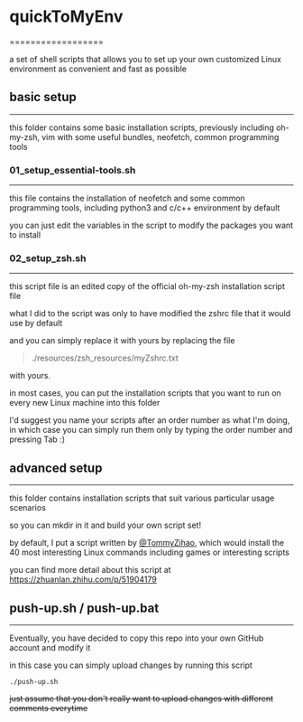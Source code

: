 # **quickToMyEnv**
==================

a set of shell scripts that allows you to set up your own customized Linux environment as convenient and fast as possible




## **basic setup**
------------------

this folder contains some basic installation scripts, previously including oh-my-zsh, vim with some useful bundles, neofetch, common programming tools


### 01_setup_essential-tools.sh
-------------------------------

this file contains the installation of neofetch and some common programming tools, including python3 and c/c++ environment by default

you can just edit the variables in the script to modify the packages you want to install

### 02_setup_zsh.sh
-------------------

this script file is an edited copy of the official oh-my-zsh installation script file

what I did to the script was only to have modified the zshrc file that it would use by default

and you can simply replace it with yours by replacing the file 
>./resources/zsh_resources/myZshrc.txt

with yours.



in most cases, you can put the installation scripts that you want to run on every new Linux machine into this folder

I'd suggest you name your scripts after an order number as what I'm doing, in which case you can simply run them only by typing the order number and pressing Tab :)




## **advanced setup**
---------------------

this folder contains installation scripts that suit various particular usage scenarios

so you can mkdir in it and build your own script set!

by default, I put a script written by [@TommyZihao](https://www.zhihu.com/people/zhang-zi-hao-64-2), which would install the 40 most interesting Linux commands including games or interesting scripts

you can find more detail about this script at <https://zhuanlan.zhihu.com/p/51904179>




## **push-up.sh / push-up.bat**
-------------------------------

Eventually, you have decided to copy this repo into your own GitHub account and modify it

in this case you can simply upload changes by running this script

`./push-up.sh`

~~just assume that you don't really want to upload changes with different comments everytime~~
